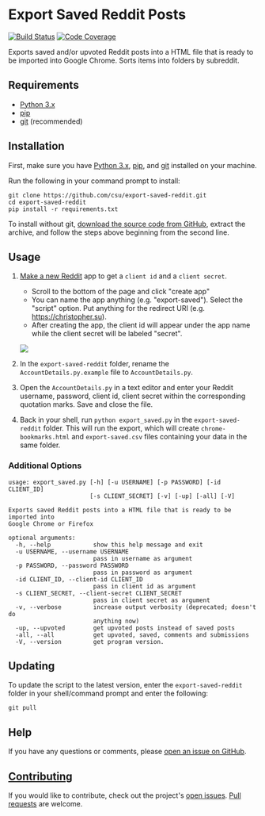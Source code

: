 # Export Saved Reddit Posts

[![Build Status](https://travis-ci.org/csu/export-saved-reddit.svg?branch=master)](https://travis-ci.org/csu/export-saved-reddit) [![Code Coverage](https://img.shields.io/codecov/c/github/csu/export-saved-reddit.svg)](https://codecov.io/gh/csu/export-saved-reddit)

Exports saved and/or upvoted Reddit posts into a HTML file that is ready to be imported into Google Chrome. Sorts items into folders by subreddit.

## Requirements
* [Python 3.x](https://www.python.org/downloads/)
* [pip](https://pip.pypa.io/en/stable/installing/)
* [git](https://git-scm.com/book/en/v2/Getting-Started-Installing-Git) (recommended) 

## Installation
First, make sure you have [Python 3.x](https://www.python.org/downloads/), [pip](https://pip.pypa.io/en/stable/installing/), and [git](https://git-scm.com/book/en/v2/Getting-Started-Installing-Git) installed on your machine.

Run the following in your command prompt to install:

    git clone https://github.com/csu/export-saved-reddit.git
    cd export-saved-reddit
    pip install -r requirements.txt

To install without git, [download the source code from GitHub](https://github.com/csu/export-saved-reddit/archive/master.zip), extract the archive, and follow the steps above beginning from the second line.

## Usage
1. [Make a new Reddit](https://www.reddit.com/prefs/apps) app to get a `client id` and a `client secret`.

    - Scroll to the bottom of the page and click "create app"
    - You can name the app anything (e.g. "export-saved"). Select the "script" option. Put anything for the redirect URI (e.g. https://christopher.su).
    - After creating the app, the client id will appear under the app name while the client secret will be labeled "secret".

    ![](https://i.imgur.com/zQZUEuB.png)

2. In the `export-saved-reddit` folder, rename the `AccountDetails.py.example` file to `AccountDetails.py`.
3. Open the `AccountDetails.py` in a text editor and enter your Reddit username, password, client id, client secret within the corresponding quotation marks. Save and close the file.
4. Back in your shell, run `python export_saved.py` in the `export-saved-reddit` folder. This will run the export, which will create `chrome-bookmarks.html` and `export-saved.csv` files containing your data in the same folder.

### Additional Options
    usage: export_saved.py [-h] [-u USERNAME] [-p PASSWORD] [-id CLIENT_ID]
                           [-s CLIENT_SECRET] [-v] [-up] [-all] [-V]
    
    Exports saved Reddit posts into a HTML file that is ready to be imported into
    Google Chrome or Firefox
    
    optional arguments:
      -h, --help            show this help message and exit
      -u USERNAME, --username USERNAME
                            pass in username as argument
      -p PASSWORD, --password PASSWORD
                            pass in password as argument
      -id CLIENT_ID, --client-id CLIENT_ID
                            pass in client id as argument
      -s CLIENT_SECRET, --client-secret CLIENT_SECRET
                            pass in client secret as argument
      -v, --verbose         increase output verbosity (deprecated; doesn't do
                            anything now)
      -up, --upvoted        get upvoted posts instead of saved posts
      -all, --all           get upvoted, saved, comments and submissions
      -V, --version         get program version.

## Updating
To update the script to the latest version, enter the `export-saved-reddit` folder in your shell/command prompt and enter the following:

    git pull

## Help
If you have any questions or comments, please [open an issue on GitHub](https://github.com/csu/export-saved-reddit/issues).

## [Contributing](https://github.com/csu/export-saved-reddit/blob/master/CONTRIBUTORS.md)

If you would like to contribute, check out the project's [open issues](https://github.com/csu/export-saved-reddit/issues). [Pull requests](https://github.com/csu/export-saved-reddit/pulls) are welcome.

